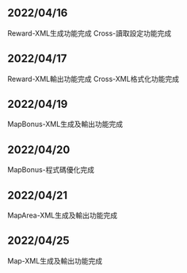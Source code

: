 ## 2022/04/16

Reward-XML生成功能完成
Cross-讀取設定功能完成

## 2022/04/17

Reward-XML輸出功能完成
Cross-XML格式化功能完成

## 2022/04/19

MapBonus-XML生成及輸出功能完成

## 2022/04/20

MapBonus-程式碼優化完成

## 2022/04/21

MapArea-XML生成及輸出功能完成

## 2022/04/25

Map-XML生成及輸出功能完成